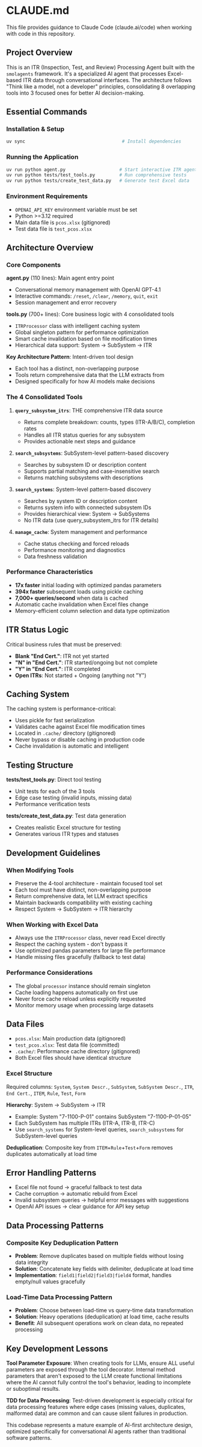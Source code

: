 # CLAUDE.md

This file provides guidance to Claude Code (claude.ai/code) when working with code in this repository.

## Project Overview

This is an ITR (Inspection, Test, and Review) Processing Agent built with the `smolagents` framework. It's a specialized AI agent that processes Excel-based ITR data through conversational interfaces. The architecture follows "Think like a model, not a developer" principles, consolidating 8 overlapping tools into 3 focused ones for better AI decision-making.

## Essential Commands

### Installation & Setup
```bash
uv sync                                    # Install dependencies
```

### Running the Application
```bash
uv run python agent.py                    # Start interactive ITR agent
uv run python tests/test_tools.py         # Run comprehensive tests
uv run python tests/create_test_data.py   # Generate test Excel data
```

### Environment Requirements
- `OPENAI_API_KEY` environment variable must be set
- Python >=3.12 required
- Main data file is `pcos.xlsx` (gitignored)
- Test data file is `test_pcos.xlsx`

## Architecture Overview

### Core Components

**agent.py** (110 lines): Main agent entry point
- Conversational memory management with OpenAI GPT-4.1
- Interactive commands: `/reset`, `/clear`, `/memory`, `quit`, `exit`
- Session management and error recovery

**tools.py** (700+ lines): Core business logic with 4 consolidated tools
- `ITRProcessor` class with intelligent caching system
- Global singleton pattern for performance optimization
- Smart cache invalidation based on file modification times
- Hierarchical data support: System → SubSystem → ITR

**Key Architecture Pattern**: Intent-driven tool design
- Each tool has a distinct, non-overlapping purpose
- Tools return comprehensive data that the LLM extracts from
- Designed specifically for how AI models make decisions

### The 4 Consolidated Tools

1. **`query_subsystem_itrs`**: THE comprehensive ITR data source
   - Returns complete breakdown: counts, types (ITR-A/B/C), completion rates
   - Handles all ITR status queries for any subsystem
   - Provides actionable next steps and guidance

2. **`search_subsystems`**: SubSystem-level pattern-based discovery
   - Searches by subsystem ID or description content
   - Supports partial matching and case-insensitive search
   - Returns matching subsystems with descriptions

3. **`search_systems`**: System-level pattern-based discovery  
   - Searches by system ID or description content
   - Returns system info with connected subsystem IDs
   - Provides hierarchical view: System → SubSystems
   - No ITR data (use query_subsystem_itrs for ITR details)

4. **`manage_cache`**: System management and performance
   - Cache status checking and forced reloads
   - Performance monitoring and diagnostics
   - Data freshness validation

### Performance Characteristics

- **17x faster** initial loading with optimized pandas parameters
- **394x faster** subsequent loads using pickle caching
- **7,000+ queries/second** when data is cached
- Automatic cache invalidation when Excel files change
- Memory-efficient column selection and data type optimization

## ITR Status Logic

Critical business rules that must be preserved:
- **Blank "End Cert."**: ITR not yet started
- **"N" in "End Cert."**: ITR started/ongoing but not complete  
- **"Y" in "End Cert."**: ITR completed
- **Open ITRs**: Not started + Ongoing (anything not "Y")

## Caching System

The caching system is performance-critical:
- Uses pickle for fast serialization
- Validates cache against Excel file modification times
- Located in `.cache/` directory (gitignored)
- Never bypass or disable caching in production code
- Cache invalidation is automatic and intelligent

## Testing Structure

**tests/test_tools.py**: Direct tool testing
- Unit tests for each of the 3 tools
- Edge case testing (invalid inputs, missing data)
- Performance verification tests

**tests/create_test_data.py**: Test data generation
- Creates realistic Excel structure for testing
- Generates various ITR types and statuses

## Development Guidelines

### When Modifying Tools
- Preserve the 4-tool architecture - maintain focused tool set
- Each tool must have distinct, non-overlapping purpose
- Return comprehensive data, let LLM extract specifics
- Maintain backwards compatibility with existing caching
- Respect System → SubSystem → ITR hierarchy

### When Working with Excel Data
- Always use the `ITRProcessor` class, never read Excel directly
- Respect the caching system - don't bypass it
- Use optimized pandas parameters for large file performance
- Handle missing files gracefully (fallback to test data)

### Performance Considerations
- The global `processor` instance should remain singleton
- Cache loading happens automatically on first use
- Never force cache reload unless explicitly requested
- Monitor memory usage when processing large datasets

## Data Files

- `pcos.xlsx`: Main production data (gitignored)
- `test_pcos.xlsx`: Test data file (committed)
- `.cache/`: Performance cache directory (gitignored)
- Both Excel files should have identical structure

### Excel Structure
Required columns: `System`, `System Descr.`, `SubSystem`, `SubSystem Descr.`, `ITR`, `End Cert.`, `ITEM`, `Rule`, `Test`, `Form`

**Hierarchy**: System → SubSystem → ITR
- Example: System "7-1100-P-01" contains SubSystem "7-1100-P-01-05"
- Each SubSystem has multiple ITRs (ITR-A, ITR-B, ITR-C)
- Use `search_systems` for System-level queries, `search_subsystems` for SubSystem-level queries

**Deduplication**: Composite key from `ITEM`+`Rule`+`Test`+`Form` removes duplicates automatically at load time

## Error Handling Patterns

- Excel file not found → graceful fallback to test data
- Cache corruption → automatic rebuild from Excel
- Invalid subsystem queries → helpful error messages with suggestions
- OpenAI API issues → clear guidance for API key setup

## Data Processing Patterns

### Composite Key Deduplication Pattern  
- **Problem**: Remove duplicates based on multiple fields without losing data integrity
- **Solution**: Concatenate key fields with delimiter, deduplicate at load time
- **Implementation**: `field1|field2|field3|field4` format, handles empty/null values gracefully

### Load-Time Data Processing Pattern
- **Problem**: Choose between load-time vs query-time data transformation
- **Solution**: Heavy operations (deduplication) at load time, cache results
- **Benefit**: All subsequent operations work on clean data, no repeated processing

## Key Development Lessons

**Tool Parameter Exposure**: When creating tools for LLMs, ensure ALL useful parameters are exposed through the tool decorator. Internal method parameters that aren't exposed to the LLM create functional limitations where the AI cannot fully control the tool's behavior, leading to incomplete or suboptimal results.

**TDD for Data Processing**: Test-driven development is especially critical for data processing features where edge cases (missing values, duplicates, malformed data) are common and can cause silent failures in production.

This codebase represents a mature example of AI-first architecture design, optimized specifically for conversational AI agents rather than traditional software patterns.